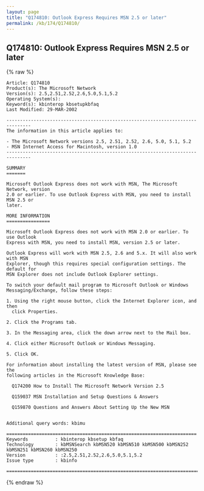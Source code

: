 ```yaml
---
layout: page
title: "Q174810: Outlook Express Requires MSN 2.5 or later"
permalink: /kb/174/Q174810/
---
```


## Q174810: Outlook Express Requires MSN 2.5 or later

{% raw %}

	Article: Q174810
	Product(s): The Microsoft Network
	Version(s): 2.5,2.51,2.52,2.6,5.0,5.1,5.2
	Operating System(s): 
	Keyword(s): kbinterop kbsetupkbfaq
	Last Modified: 29-MAR-2002
	
	-------------------------------------------------------------------------------
	The information in this article applies to:
	
	- The Microsoft Network versions 2.5, 2.51, 2.52, 2.6, 5.0, 5.1, 5.2 
	- MSN Internet Access for Macintosh, version 1.0 
	-------------------------------------------------------------------------------
	
	SUMMARY
	=======
	
	Microsoft Outlook Express does not work with MSN, The Microsoft Network, version
	2.0 or earlier. To use Outlook Express with MSN, you need to install MSN 2.5 or
	later.
	
	MORE INFORMATION
	================
	
	Microsoft Outlook Express does not work with MSN 2.0 or earlier. To use Outlook
	Express with MSN, you need to install MSN, version 2.5 or later.
	
	Outlook Express will work with MSN 2.5, 2.6 and 5.x. It will also work with MSN
	Explorer, though this requires special configuration settings. The default for
	MSN Explorer does not include Outlook Explorer settings.
	
	To switch your default mail program to Microsoft Outlook or Windows
	Messaging/Exchange, follow these steps:
	
	1. Using the right mouse button, click the Internet Explorer icon, and then
	  click Properties.
	
	2. Click the Programs tab.
	
	3. In the Messaging area, click the down arrow next to the Mail box.
	
	4. Click either Microsoft Outlook or Windows Messaging.
	
	5. Click OK.
	
	For information about installing the latest version of MSN, please see the
	following articles in the Microsoft Knowledge Base:
	
	  Q174200 How to Install The Microsoft Network Version 2.5
	
	  Q159037 MSN Installation and Setup Questions & Answers
	
	  Q159870 Questions and Answers About Setting Up the New MSN
	
	
	Additional query words: kbimu
	
	======================================================================
	Keywords          : kbinterop kbsetup kbfaq
	Technology        : kbMSNSearch kbMSN520 kbMSN510 kbMSN500 kbMSN252 kbMSN251 kbMSN260 kbMSN250
	Version           : :2.5,2.51,2.52,2.6,5.0,5.1,5.2
	Issue type        : kbinfo
	
	=============================================================================
	

{% endraw %}
